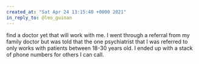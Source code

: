 ```yaml
---
created_at: "Sat Apr 24 13:15:40 +0000 2021"
in_reply_to: @leo_guinan
---
```


find a doctor yet that will work with me. I went through a referral from my family doctor but was told that the one psychiatrist that I was referred to only works with patients between 18-30 years old. I ended up with a stack of phone numbers for others I can call.